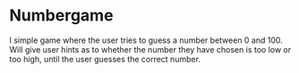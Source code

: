 # Numbergame
I simple game where the user tries to guess a number between 0 and 100. Will give user hints as to whether the number they have chosen is too low or too high, until the user guesses the correct number.
